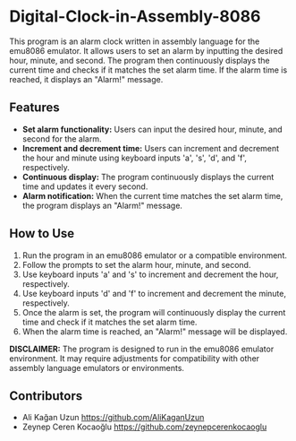 # Digital-Clock-in-Assembly-8086

This program is an alarm clock written in assembly language for the emu8086 emulator. It allows users to set an alarm by inputting the desired hour, minute, and second. The program then continuously displays the current time and checks if it matches the set alarm time. If the alarm time is reached, it displays an "Alarm!" message.

## Features

- **Set alarm functionality:** Users can input the desired hour, minute, and second for the alarm.
- **Increment and decrement time:** Users can increment and decrement the hour and minute using keyboard inputs 'a', 's', 'd', and 'f', respectively.
- **Continuous display:** The program continuously displays the current time and updates it every second.
- **Alarm notification:** When the current time matches the set alarm time, the program displays an "Alarm!" message.

## How to Use

1. Run the program in an emu8086 emulator or a compatible environment.
2. Follow the prompts to set the alarm hour, minute, and second.
3. Use keyboard inputs 'a' and 's' to increment and decrement the hour, respectively.
4. Use keyboard inputs 'd' and 'f' to increment and decrement the minute, respectively.
5. Once the alarm is set, the program will continuously display the current time and check if it matches the set alarm time.
6. When the alarm time is reached, an "Alarm!" message will be displayed.

**DISCLAIMER:** The program is designed to run in the emu8086 emulator environment. It may require adjustments for compatibility with other assembly language emulators or environments.

## Contributors
- Ali Kağan Uzun https://github.com/AliKaganUzun
- Zeynep Ceren Kocaoğlu https://github.com/zeynepcerenkocaoglu
